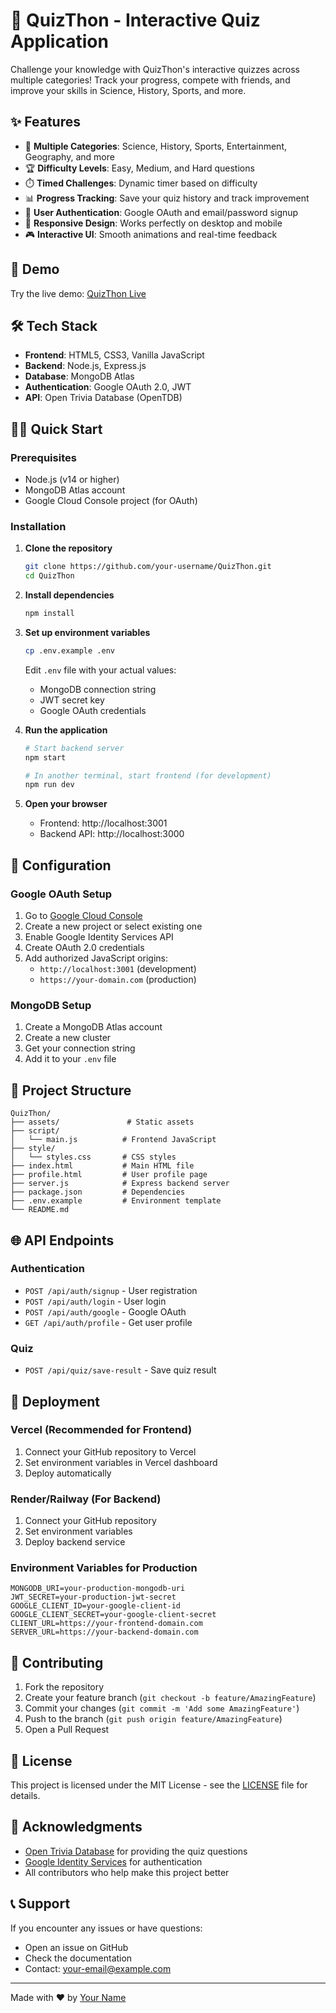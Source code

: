 # 🧠 QuizThon - Interactive Quiz Application

Challenge your knowledge with QuizThon's interactive quizzes across multiple categories! Track your progress, compete with friends, and improve your skills in Science, History, Sports, and more.

## ✨ Features

- 🎯 **Multiple Categories**: Science, History, Sports, Entertainment, Geography, and more
- 🏆 **Difficulty Levels**: Easy, Medium, and Hard questions
- ⏱️ **Timed Challenges**: Dynamic timer based on difficulty
- 📊 **Progress Tracking**: Save your quiz history and track improvement
- 🔐 **User Authentication**: Google OAuth and email/password signup
- 📱 **Responsive Design**: Works perfectly on desktop and mobile
- 🎮 **Interactive UI**: Smooth animations and real-time feedback

## 🚀 Demo

Try the live demo: [QuizThon Live](https://your-deployment-url.com)

## 🛠️ Tech Stack

- **Frontend**: HTML5, CSS3, Vanilla JavaScript
- **Backend**: Node.js, Express.js
- **Database**: MongoDB Atlas
- **Authentication**: Google OAuth 2.0, JWT
- **API**: Open Trivia Database (OpenTDB)

## 🏃‍♂️ Quick Start

### Prerequisites
- Node.js (v14 or higher)
- MongoDB Atlas account
- Google Cloud Console project (for OAuth)

### Installation

1. **Clone the repository**
   ```bash
   git clone https://github.com/your-username/QuizThon.git
   cd QuizThon
   ```

2. **Install dependencies**
   ```bash
   npm install
   ```

3. **Set up environment variables**
   ```bash
   cp .env.example .env
   ```
   Edit `.env` file with your actual values:
   - MongoDB connection string
   - JWT secret key
   - Google OAuth credentials

4. **Run the application**
   ```bash
   # Start backend server
   npm start

   # In another terminal, start frontend (for development)
   npm run dev
   ```

5. **Open your browser**
   - Frontend: http://localhost:3001
   - Backend API: http://localhost:3000

## 🔧 Configuration

### Google OAuth Setup

1. Go to [Google Cloud Console](https://console.cloud.google.com/)
2. Create a new project or select existing one
3. Enable Google Identity Services API
4. Create OAuth 2.0 credentials
5. Add authorized JavaScript origins:
   - `http://localhost:3001` (development)
   - `https://your-domain.com` (production)

### MongoDB Setup

1. Create a MongoDB Atlas account
2. Create a new cluster
3. Get your connection string
4. Add it to your `.env` file

## 📂 Project Structure

```
QuizThon/
├── assets/               # Static assets
├── script/              
│   └── main.js          # Frontend JavaScript
├── style/
│   └── styles.css       # CSS styles
├── index.html           # Main HTML file
├── profile.html         # User profile page
├── server.js            # Express backend server
├── package.json         # Dependencies
├── .env.example         # Environment template
└── README.md
```

## 🌐 API Endpoints

### Authentication
- `POST /api/auth/signup` - User registration
- `POST /api/auth/login` - User login
- `POST /api/auth/google` - Google OAuth
- `GET /api/auth/profile` - Get user profile

### Quiz
- `POST /api/quiz/save-result` - Save quiz result

## 🚀 Deployment

### Vercel (Recommended for Frontend)
1. Connect your GitHub repository to Vercel
2. Set environment variables in Vercel dashboard
3. Deploy automatically

### Render/Railway (For Backend)
1. Connect your GitHub repository
2. Set environment variables
3. Deploy backend service

### Environment Variables for Production
```env
MONGODB_URI=your-production-mongodb-uri
JWT_SECRET=your-production-jwt-secret
GOOGLE_CLIENT_ID=your-google-client-id
GOOGLE_CLIENT_SECRET=your-google-client-secret
CLIENT_URL=https://your-frontend-domain.com
SERVER_URL=https://your-backend-domain.com
```

## 🤝 Contributing

1. Fork the repository
2. Create your feature branch (`git checkout -b feature/AmazingFeature`)
3. Commit your changes (`git commit -m 'Add some AmazingFeature'`)
4. Push to the branch (`git push origin feature/AmazingFeature`)
5. Open a Pull Request

## 📄 License

This project is licensed under the MIT License - see the [LICENSE](LICENSE) file for details.

## 🙏 Acknowledgments

- [Open Trivia Database](https://opentdb.com/) for providing the quiz questions
- [Google Identity Services](https://developers.google.com/identity) for authentication
- All contributors who help make this project better

## 📞 Support

If you encounter any issues or have questions:
- Open an issue on GitHub
- Check the documentation
- Contact: your-email@example.com

---

Made with ❤️ by [Your Name](https://github.com/your-username)
